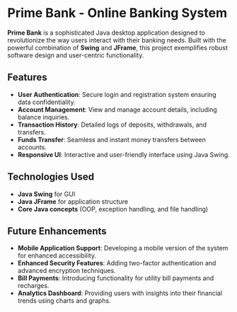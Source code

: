 # **Prime Bank - Online Banking System**

**Prime Bank** is a sophisticated Java desktop application designed to revolutionize the way users interact with their banking needs. Built with the powerful combination of **Swing** and **JFrame**, this project exemplifies robust software design and user-centric functionality.

## **Features**
- **User Authentication**: Secure login and registration system ensuring data confidentiality.  
- **Account Management**: View and manage account details, including balance inquiries.  
- **Transaction History**: Detailed logs of deposits, withdrawals, and transfers.  
- **Funds Transfer**: Seamless and instant money transfers between accounts.  
- **Responsive UI**: Interactive and user-friendly interface using Java Swing.  

## **Technologies Used**
- **Java Swing** for GUI  
- **Java JFrame** for application structure  
- **Core Java concepts** (OOP, exception handling, and file handling)  


## **Future Enhancements**  
- **Mobile Application Support**: Developing a mobile version of the system for enhanced accessibility.  
- **Enhanced Security Features**: Adding two-factor authentication and advanced encryption techniques.  
- **Bill Payments**: Introducing functionality for utility bill payments and recharges.  
- **Analytics Dashboard**: Providing users with insights into their financial trends using charts and graphs.  
